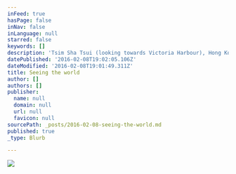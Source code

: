 ```yaml
---
inFeed: true
hasPage: false
inNav: false
inLanguage: null
starred: false
keywords: []
description: 'Tsim Sha Tsui (looking towards Victoria Harbour), Hong Kong, 2014'
datePublished: '2016-02-08T19:02:05.106Z'
dateModified: '2016-02-08T19:01:49.311Z'
title: Seeing the world
author: []
authors: []
publisher:
  name: null
  domain: null
  url: null
  favicon: null
sourcePath: _posts/2016-02-08-seeing-the-world.md
published: true
_type: Blurb

---
```

![](https://the-grid-user-content.s3-us-west-2.amazonaws.com/4b1d21d1-1d11-41b2-aa8c-9be38cda596c.jpg)